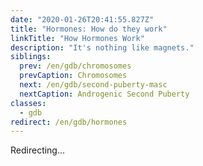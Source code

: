 ```yaml
---
date: "2020-01-26T20:41:55.827Z"
title: "Hormones: How do they work"
linkTitle: "How Hormones Work"
description: "It's nothing like magnets."
siblings:
  prev: /en/gdb/chromosomes
  prevCaption: Chromosomes
  next: /en/gdb/second-puberty-masc
  nextCaption: Androgenic Second Puberty
classes:
  - gdb
redirect: /en/gdb/hormones
---
```


Redirecting...